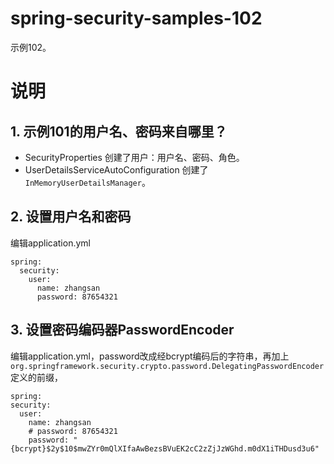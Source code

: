 # spring-security-samples-102
示例102。

# 说明
## 1. 示例101的用户名、密码来自哪里？
  - SecurityProperties
    创建了用户：用户名、密码、角色。
  - UserDetailsServiceAutoConfiguration
    创建了`InMemoryUserDetailsManager`。


## 2. 设置用户名和密码
编辑application.yml
  ```
  spring:
    security:
      user:
        name: zhangsan
        password: 87654321
  ```


## 3. 设置密码编码器PasswordEncoder
编辑application.yml，password改成经bcrypt编码后的字符串，再加上`org.springframework.security.crypto.password.DelegatingPasswordEncoder`定义的前缀，
  ```
spring:
  security:
    user:
      name: zhangsan
      # password: 87654321
      password: "{bcrypt}$2y$10$mwZYr0mQlXIfaAwBezsBVuEK2cC2zZjJzWGhd.m0dX1iTHDusd3u6"
```
